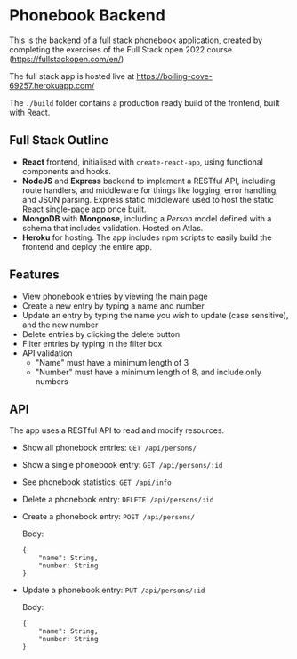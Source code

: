 # Phonebook Backend

This is the backend of a full stack phonebook application, created by completing the exercises of the Full Stack open 2022 course (https://fullstackopen.com/en/)

The full stack app is hosted live at https://boiling-cove-69257.herokuapp.com/


The `./build` folder contains a production ready build of the frontend, built with React.

## Full Stack Outline

- **React** frontend, initialised with `create-react-app`, using functional components and hooks.  
- **NodeJS** and **Express** backend to implement a RESTful API, including route handlers, and middleware for things like logging, error handling, and JSON parsing. Express static middleware used to host the static React single-page app once built.
- **MongoDB** with **Mongoose**, including a *Person* model defined with a schema that includes validation. Hosted on Atlas.
- **Heroku** for hosting. The app includes npm scripts to easily build the frontend and deploy the entire app.

## Features

- View phonebook entries by viewing the main page
- Create a new entry by typing a name and number
- Update an entry by typing the name you wish to update (case sensitive), and the new number
- Delete entries by clicking the delete button
- Filter entries by typing in the filter box
- API validation
  - "Name" must have a minimum length of 3
  - "Number" must have a minimum length of 8, and include only numbers


## API

The app uses a RESTful API to read and modify resources. 

- Show all phonebook entries: `GET /api/persons/`

- Show a single phonebook entry: `GET /api/persons/:id`

- See phonebook statistics: `GET /api/info`

- Delete a phonebook entry: `DELETE /api/persons/:id`

- Create a phonebook entry: `POST /api/persons/`

    Body:
    ```
    {
        "name": String,
        "number: String
    }
    ```

- Update a phonebook entry: `PUT /api/persons/:id`

    Body:
    ```
    {
        "name": String,
        "number: String
    }
    ```